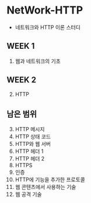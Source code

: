 # NetWork-HTTP
- 네트워크와 HTTP 이론 스터디

## WEEK 1
  1. 웹과 네트워크의 기초
## WEEK 2
  2. HTTP
  

## 남은 범위
  3. HTTP 메시지
  4. HTTP 상태 코드
  5. HTTP와 웹 서버
  6. HTTP 헤더 1
  6. HTTP 헤더 2
  7. HTTPS
  8. 인증
  9. HTTP에 기능을 추가한 프로토콜
  10. 웹 콘텐츠에서 사용하는 기술
  11. 웹 공격 기술
